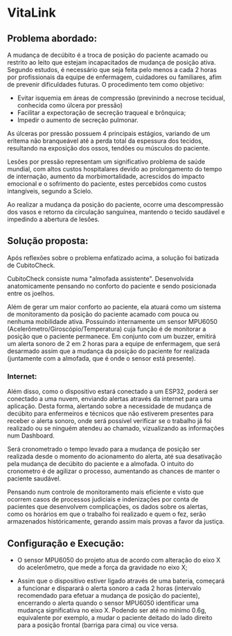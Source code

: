# VitaLink



## Problema abordado:

A mudança de decúbito é a troca de posição do paciente acamado ou restrito ao leito que estejam incapacitados de mudança de posição ativa. Segundo estudos, é necessário que seja feita pelo menos a cada 2 horas por profissionais da equipe de enfermagem, cuidadores ou familiares, afim de prevenir dificuldades futuras. O procedimento tem como objetivo:

- Evitar isquemia em áreas de compressão (previnindo a necrose tecidual, conhecida como úlcera por pressão)
- Facilitar a expectoração de secreção traqueal e brônquica;
- Impedir o aumento de secreção pulmonar.

As úlceras por pressão possuem 4 principais estágios, variando de um eritema não branqueável até a perda total da espessura dos tecidos, resultando na exposição dos ossos, tendões ou músculos do paciente.

Lesões por pressão representam um significativo problema de saúde mundial, com altos custos hospitalares devido ao prolongamento do tempo de internação, aumento da morbimortalidade, acrescidos do impacto emocional e o sofrimento do paciente, estes percebidos como custos intangíveis, segundo a Scielo.

Ao realizar a mudança da posição do paciente, ocorre uma descompressão dos vasos e retorno da circulação sanguínea, mantendo o tecido saudável e impedindo a abertura de lesões.

## Solução proposta:

Após reflexões sobre o problema enfatizado acima, a solução foi batizada de CubitoCheck.

CubitoCheck consiste numa "almofada assistente". Desenvolvida anatomicamente pensando no conforto do paciente e sendo posicionada entre os joelhos.

Além de gerar um maior conforto ao paciente, ela atuará como um sistema de monitoramento da posição do paciente acamado com pouca ou nenhuma mobilidade ativa. Possuindo internamente um sensor MPU6050 (Acelerômetro/Giroscópio/Temperatura) cuja função é de monitorar a posição que o paciente permanece. Em conjunto com um buzzer, emitirá um alerta sonoro de 2 em 2 horas para a equipe de enfermagem, que será desarmado assim que a mudança da posição do paciente for realizada (juntamente com a almofada, que é onde o sensor está presente).

### Internet:

Além disso, como o dispositivo estará conectado a um ESP32, poderá ser conectado a uma nuvem, enviando alertas através da internet para uma aplicação. Desta forma, alertando sobre a necessidade de mudança de decúbito para enfermeiros e técnicos que não estiverem presentes para receber o alerta sonoro, onde será possível verificar se o trabalho já foi realizado ou se ninguém atendeu ao chamado, vizualizando as informações num Dashboard.

Será cronometrado o tempo levado para a mudança de posição ser realizada desde o momento do acionamento do alerta, até sua desativação pela mudança de decúbito do paciente e a almofada. O intuito do cronometro é de agilizar o processo, aumentando as chances de manter o paciente saudável.

Pensando num controle de monitoramento mais eficiente e visto que ocorrem casos de processos judiciais e indenizações por conta de pacientes que desenvolvem complicações, os dados sobre os alertas, como os horários em que o trabalho foi realizado e quem o fez, serão armazenados históricamente, gerando assim mais provas a favor da justiça.



## Configuração e Execução:

- O sensor MPU6050 do projeto atua de acordo com alteração do eixo X do acelerômetro, que mede a força da gravidade no eixo X;

- Assim que o dispositivo estiver ligado através de uma bateria, começará a funcionar e disparará o alerta sonoro a cada 2 horas (intervalo recomendado para efetuar a mudança de posição do paciente), encerrando o alerta quando o sensor MPU6050 identificar uma mudança significativa no eixo X. Podendo ser até no mínimo 0.6g, equivalente por exemplo, a mudar o paciente deitado do lado direito para a posição frontal (barriga para cima) ou vice versa.






